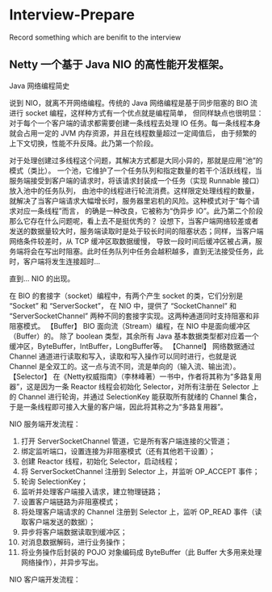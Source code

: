 # Interview-Prepare
Record something which are benifit to the interview

## Netty 一个基于 Java NIO 的高性能开发框架。

Java 网络编程简史

说到 NIO，就离不开网络编程。传统的 Java 网络编程是基于同步阻塞的 BIO 流进行 socket 编程，这样种方式有一个优点就是编程简单，
但同样缺点也很明显：对于每个一个客户端的请求都需要创建一条线程去处理 IO 任务。每一条线程本身就会占用一定的 JVM 内存资源，并且在线程数量超过一定阈值后，
由于频繁的上下文切换，性能不升反降。此乃第一个阶段。

对于处理创建过多线程这个问题，其解决方式都是大同小异的，那就是应用“池”的模式（类比）。
一个池，它维护了一个任务队列和指定数量的若干个活跃线程，当服务端接受到客户端的请求时，将该请求封装成一个任务（实现 Runnable 接口）放入池中的任务队列，
由池中的线程进行轮流消费。这样限定处理线程的数量，就解决了当客户端请求大幅增长时，服务器里宕机的风险。这种模式对于“每个请求对应一条线程”而言，
的确是一种改良，它被称为“伪异步 IO”。此乃第二个阶段
那么它存在什么问题呢，看上去不是挺优秀的？
设想下，当客户端网络较差或者发送的数据量较大时，服务端读取时是处于较长时间的阻塞状态；同样，当客户端网络条件较差时，从 TCP 缓冲区取数据缓慢，
导致一段时间后缓冲区被占满，服务端将会在写出时阻塞。此时任务队列中任务会越积越多，直到无法接受任务，此时，客户端将发生连接超时...

直到... NIO 的出现。

在 BIO 的套接字（socket）编程中，有两个产生 socket 的类，它们分别是 “Socket” 和 “ServerSocket”，
在 NIO 中，提供了 “SocketChannel” 和 “ServerSocketChannel” 两种不同的套接字实现。这两种通道同时支持阻塞和非阻塞模式。
【Buffer】
BIO 面向流（Stream）编程，在 NIO 中是面向缓冲区（Buffer）的。
除了 boolean 类型，其余所有 Java 基本数据类型都对应着一个缓冲区，ByteBuffer，IntBuffer，LongBuffer等。
【Channel】
网络数据通过 Channel 通道进行读取和写入，读取和写入操作可以同时进行，也就是说 Channel 是全双工的。这一点与流不同，流是单向的（输入流、输出流）。
【Selector】
在《Netty权威指南》（李林峰著）一书中，作者将其称为“多路复用器”，这是因为一条 Reactor 线程会初始化 Selector，对所有注册在 Selector 上的 Channel 进行轮询，并通过 SelectionKey 能获取所有就绪的 Channel 集合，于是一条线程即可接入大量的客户端，因此将其称之为“多路复用器”。

NIO 服务端开发流程：
1. 打开 ServerSocketChannel 管道，它是所有客户端连接的父管道；
2. 绑定监听端口，设置连接为非阻塞模式（还有其他若干设置）；
3. 创建 Reactor 线程，初始化 Selector，启动线程；
4. 将 ServerSocketChannel 注册到 Selector 上，并监听 OP_ACCEPT 事件；
5. 轮询 SelectionKey；
6. 监听并处理客户端接入请求，建立物理链路；
7. 设置客户端链路为非阻塞模式；
8. 将处理客户端请求的 Channel 注册到 Selector 上，监听 OP_READ 事件（读取客户端发送的数据）；
9. 异步将客户端数据读取到缓冲区；
10. 对消息数据解码，进行业务操作；
11. 将业务操作后封装的 POJO 对象编码成 ByteBuffer（此 Buffer 大多用来处理网络操作），并异步写出。

NIO 客户端开发流程：























